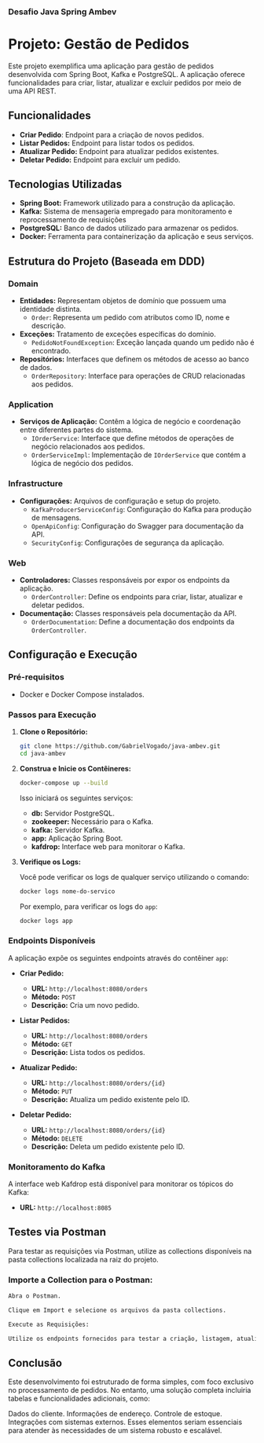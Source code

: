 
### Desafio Java Spring Ambev


# Projeto: Gestão de Pedidos

Este projeto exemplifica uma aplicação para gestão de pedidos desenvolvida com Spring Boot, Kafka e PostgreSQL. A aplicação oferece funcionalidades para criar, listar, atualizar e excluir pedidos por meio de uma API REST.

## Funcionalidades

- **Criar Pedido**: Endpoint para a criação de novos pedidos.
- **Listar Pedidos:** Endpoint para listar todos os pedidos.
- **Atualizar Pedido:** Endpoint para atualizar pedidos existentes. 
- **Deletar Pedido:** Endpoint para excluir um pedido.

## Tecnologias Utilizadas

- **Spring Boot:** Framework utilizado para a construção da aplicação.
- **Kafka:** Sistema de mensageria empregado para monitoramento e reprocessamento de requisições
- **PostgreSQL:** Banco de dados utilizado para armazenar os pedidos.
- **Docker:**  Ferramenta para containerização da aplicação e seus serviços.

## Estrutura do Projeto (Baseada em DDD)

###  **Domain**
- **Entidades:** Representam objetos de domínio que possuem uma identidade distinta.
    - `Order`: Representa um pedido com atributos como ID, nome e descrição.
- **Exceções:** Tratamento de exceções específicas do domínio.
    - `PedidoNotFoundException`: Exceção lançada quando um pedido não é encontrado.
- **Repositórios:** Interfaces que definem os métodos de acesso ao banco de dados.
    - `OrderRepository`: Interface para operações de CRUD relacionadas aos pedidos.

###  **Application**
- **Serviços de Aplicação:** Contêm a lógica de negócio e coordenação entre diferentes partes do sistema.
    - `IOrderService`: Interface que define métodos de operações de negócio relacionados aos pedidos.
    - `OrderServiceImpl`: Implementação de `IOrderService` que contém a lógica de negócio dos pedidos.

### **Infrastructure**

- **Configurações:** Arquivos de configuração e setup do projeto.
    - `KafkaProducerServiceConfig`: Configuração do Kafka para produção de mensagens.
    - `OpenApiConfig`: Configuração do Swagger para documentação da API.
    - `SecurityConfig`: Configurações de segurança da aplicação.

### **Web**
- **Controladores:** Classes responsáveis por expor os endpoints da aplicação.
    - `OrderController`: Define os endpoints para criar, listar, atualizar e deletar pedidos.
- **Documentação:** Classes responsáveis pela documentação da API.
    - `OrderDocumentation`: Define a documentação dos endpoints da `OrderController`.

## Configuração e Execução

### Pré-requisitos

- Docker e Docker Compose instalados.

### Passos para Execução

1. **Clone o Repositório:**

   ```bash
   git clone https://github.com/GabrielVogado/java-ambev.git
   cd java-ambev
   ```

2. **Construa e Inicie os Contêineres:**

   ```bash
   docker-compose up --build
   ```

   Isso iniciará os seguintes serviços:
    - **db:** Servidor PostgreSQL.
    - **zookeeper:** Necessário para o Kafka.
    - **kafka:** Servidor Kafka.
    - **app:** Aplicação Spring Boot.
    - **kafdrop:** Interface web para monitorar o Kafka.

3. **Verifique os Logs:**

   Você pode verificar os logs de qualquer serviço utilizando o comando:

   ```bash
   docker logs nome-do-servico
   ```

   Por exemplo, para verificar os logs do `app`:

   ```bash
   docker logs app
   ```

### Endpoints Disponíveis

A aplicação expõe os seguintes endpoints através do contêiner `app`:

- **Criar Pedido:**
    - **URL:** `http://localhost:8080/orders`
    - **Método:** `POST`
    - **Descrição:** Cria um novo pedido.

- **Listar Pedidos:**
    - **URL:** `http://localhost:8080/orders`
    - **Método:** `GET`
    - **Descrição:** Lista todos os pedidos.

- **Atualizar Pedido:**
    - **URL:** `http://localhost:8080/orders/{id}`
    - **Método:** `PUT`
    - **Descrição:** Atualiza um pedido existente pelo ID.

- **Deletar Pedido:**
    - **URL:** `http://localhost:8080/orders/{id}`
    - **Método:** `DELETE`
    - **Descrição:** Deleta um pedido existente pelo ID.

### Monitoramento do Kafka

A interface web Kafdrop está disponível para monitorar os tópicos do Kafka:

- **URL:** `http://localhost:8085`

## Testes via Postman
Para testar as requisições via Postman, utilize as collections disponíveis na pasta collections localizada na raiz do projeto.

### Importe a Collection para o Postman:

```bash
Abra o Postman.
```

```bash
Clique em Import e selecione os arquivos da pasta collections.
```
```bash
Execute as Requisições:
```

```bash
Utilize os endpoints fornecidos para testar a criação, listagem, atualização e deleção de pedidos.
```

## Conclusão

Este desenvolvimento foi estruturado de forma simples, com foco exclusivo no processamento de pedidos. No entanto, uma solução completa incluiria tabelas e funcionalidades adicionais, como:

Dados do cliente.
Informações de endereço.
Controle de estoque.
Integrações com sistemas externos.
Esses elementos seriam essenciais para atender às necessidades de um sistema robusto e escalável.



